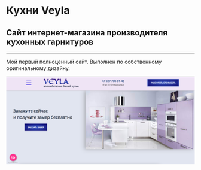 # Кухни Veyla

## Сайт интернет-магазина производителя кухонных гарнитуров

***

Мой первый полноценный сайт. Выполнен по собственному оригинальному дизайну. 

![Альтернативный текст](/readme-img/main-page.png)